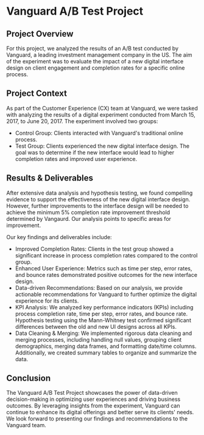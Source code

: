 # Vanguard A/B Test Project

## Project Overview
For this project, we analyzed the results of an A/B test conducted by Vanguard, a leading investment management company in the US. The aim of the experiment was to evaluate the impact of a new digital interface design on client engagement and completion rates for a specific online process.

## Project Context
As part of the Customer Experience (CX) team at Vanguard, we were tasked with analyzing the results of a digital experiment conducted from March 15, 2017, to June 20, 2017. The experiment involved two groups:
  - Control Group: Clients interacted with Vanguard's traditional online process.
  - Test Group: Clients experienced the new digital interface design.
The goal was to determine if the new interface would lead to higher completion rates and improved user experience.

## Results & Deliverables
After extensive data analysis and hypothesis testing, we found compelling evidence to support the effectiveness of the new digital interface design. However, further improvements to the interface design will be needed to achieve the minimum 5% completion rate improvement threshold determined by Vangaurd. Our analysis points to specific areas for improvement.

Our key findings and deliverables include:
  - Improved Completion Rates: Clients in the test group showed a significant increase in process completion rates compared to the control group.
  - Enhanced User Experience: Metrics such as time per step, error rates, and bounce rates demonstrated positive outcomes for the new interface design.
  - Data-driven Recommendations: Based on our analysis, we provide actionable recommendations for Vanguard to further optimize the digital experience for its clients.
  - KPI Analysis: We analyzed key performance indicators (KPIs) including process completion rate, time per step, error rates, and bounce rate. Hypothesis testing using the Mann-Whitney test confirmed significant differences between the old and new UI designs across all KPIs.
  - Data Cleaning & Merging: We implemented rigorous data cleaning and merging processes, including handling null values, grouping client demographics, merging data frames, and formatting date/time columns. Additionally, we created summary tables to organize and summarize the data.

## Conclusion
The Vanguard A/B Test Project showcases the power of data-driven decision-making in optimizing user experiences and driving business outcomes. By leveraging insights from the experiment, Vanguard can continue to enhance its digital offerings and better serve its clients' needs. We look forward to presenting our findings and recommendations to the Vanguard team.
